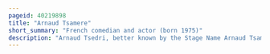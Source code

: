 ```yaml
---
pageid: 40219898
title: "Arnaud Tsamere"
short_summary: "French comedian and actor (born 1975)"
description: "Arnaud Tsedri, better known by the Stage Name Arnaud Tsamere, is a french Comedian, Actor, Television Presenter and Sports Journalist. Born in Bordeaux and raised in the Yvelines, he joined the Déclic Théâtre Group after quitting his Sales Job. He acted in Plays and participated in Improvisation Events there. He wrote his first one-man Show Rflexions profondes sur Pas Mal de Trucs in 2002 with Arnaud Joyet and his second chose Promise in 2007 with Joyet and Frano. His third, Confidences sur pas mal de trucs plus ou Moins Confidentiels, has been performed since 2014. He has attended numerous Comedy Festivals and is currently a Member of the Majeure D'Improvisation Ligue."
---
```

